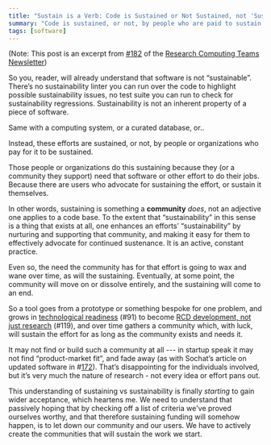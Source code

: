 ```yaml
---
title: "Sustain is a Verb: Code is Sustained or Not Sustained, not 'Sustainable'"
summary: "Code is sustained, or not, by people who are paid to sustain it"
tags: [software]
---
```


(Note: This post is an excerpt from [#182](https://www.researchcomputingteams.org/newsletter_issues/0182) of the [Research Computing Teams Newsletter](https://www.researchcomputingteams.org))

So you, reader, will already understand that software is not “sustainable”.  There’s no sustainability linter you can run over the code to highlight possible sustainability issues, no test suite you can run to check for sustainability regressions.   Sustainability is not an inherent property of a piece of software.

Same with a computing system, or a curated database, or..

Instead, these efforts are sustained, or not, by people or organizations who pay for it to be sustained.

Those people or organizations do this sustaining because they (or a community they support) need that software or other effort to do their jobs.  Because there are users who advocate for sustaining the effort, or sustain it themselves.

In other words, sustaining is something a **community** _does_, not an adjective one applies to a code base.  To the extent that “sustainability” in this sense is a thing that exists at all, one enhances an efforts’ “sustainability” by nurturing and supporting that community, and making it easy for them to effectively advocate for continued sustenance.   It is an active, constant practice.

Even so, the need the community has for that effort is going to wax and wane over time, as will the sustaining.   Eventually, at some point, the community will move on or dissolve entirely, and the sustaining will come to an end.

So a tool goes from a prototype or something bespoke for one problem, and grows in [technological readiness](https://www.researchcomputingteams.org/newsletter_issues/0091) (#91) to become [RCD development, not just research](https://www.researchcomputingteams.org/newsletter_issues/0119) (#119), and over time gathers a community which, with luck, will sustain the effort for as long as the community exists and needs it.

It may not find or build such a community at all --- in startup speak it may not find “product-market fit”, and fade away (as with Sochat’s article on updated software in #[172](https://www.researchcomputingteams.org/newsletter_issues/0172)).  That’s disappointing for the individuals involved, but it’s very much the nature of research - not every idea or effort pans out.

This understanding of sustaining vs sustainability is finally _starting_ to gain wider acceptance, which heartens me.  We need to understand that passively hoping that by checking off a list of criteria we've proved ourselves worthy, and that therefore sustaining funding will somehow happen, is to let down our community and our users.   We have to actively create the communities that will sustain the work we start.
